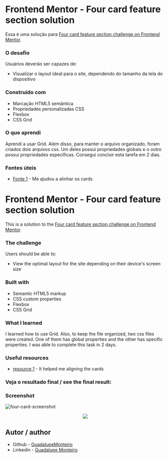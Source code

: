 # Frontend Mentor - Four card feature section solution

Essa é uma solução para [Four card feature section challenge on Frontend Mentor](https://www.frontendmentor.io/challenges/four-card-feature-section-weK1eFYK). 

### O desafio

Usuários deverão ser capazes de:

- Visualizar o layout ideal para o site, dependendo do tamanho da tela do dispositivo

### Construído com

- Marcação HTML5 semântica
- Propriedades personalizadas CSS
- Flexbox
- CSS Grid

### O que aprendi

Aprendi a usar Grid. Além disso, para manter o arquivo organizado, foram criados dois arquivos css. Um deles possui propriedades globais e o outro possui propriedades específicas. Consegui concluir esta tarefa em 2 dias.

### Fontes úteis

- [Fonte 1](https://www.youtube.com/watch?v=y207S4oaBQ4&t=77s) - Me ajudou a alinhar os cards


# Frontend Mentor - Four card feature section solution

This is a solution to the [Four card feature section challenge on Frontend Mentor](https://www.frontendmentor.io/challenges/four-card-feature-section-weK1eFYK). 

### The challenge

Users should be able to:

- View the optimal layout for the site depending on their device's screen size

### Built with

- Semantic HTML5 markup
- CSS custom properties
- Flexbox
- CSS Grid

### What I learned

I learned how to use Grid. Also, to keep the file organized, two css files were created. One of them has global properties and the other has specific properties. I was able to complete this task in 2 days.

### Useful resources

- [resource 1](https://www.youtube.com/watch?v=y207S4oaBQ4&t=77s) - It helped me aligning the cards

### Veja o resultado final / see the final result: 

### Screenshot

![four-card-screenshot](https://user-images.githubusercontent.com/113217529/216400871-5f2841ee-59cd-462e-bbc5-5a97865568a5.png)

<div align="center"> 
   <img src="https://user-images.githubusercontent.com/113217529/216401039-8960c030-0c4d-4aaa-b6e6-fc2c43d1f511.png"> 
</div>

## Autor / author

- Github - [GuadalupeMonteiro](https://github.com/GuadalupeMonteiro)
- Linkedin - [Guadalupe Monteiro](https://www.linkedin.com/in/guadalupe-monteiro-015314249/)
